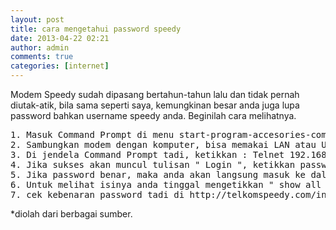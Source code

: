 ```yaml
---
layout: post
title: cara mengetahui password speedy
date: 2013-04-22 02:21
author: admin
comments: true
categories: [internet]
---
```

Modem Speedy sudah dipasang bertahun-tahun lalu dan tidak pernah diutak-atik, bila sama seperti saya, kemungkinan besar anda juga lupa password bahkan username speedy anda. Beginilah cara melihatnya.

<pre>
1. Masuk Command Prompt di menu start-program-accesories-command prompt. Atau gunakan putty, namun ganti koneksinya jangan ssh melainkan telnet (port 23)
2. Sambungkan modem dengan komputer, bisa memakai LAN atau USB.
3. Di jendela Command Prompt tadi, ketikkan : Telnet 192.168.1.1 lalu tekan Enter di keyboard.
4. Jika sukses akan muncul tulisan " Login ", ketikkan password modem nya (secara default user admin password admin, kecuali sudah dirubah) lalu tekan Enter.
5. Jika password benar, maka anda akan langsung masuk ke dalam konfigurasi modem dengan tampilan DOS ditandai dengan muncul tulisan " TP-LINK &gt; ".
6. Untuk melihat isinya anda tinggal mengetikkan " show all " lalu Enter, cari tulisan PPP Username yang merupakan username modem anda dan PPP Password yang merupakan password modem anda.
7. cek kebenaran password tadi di http://telkomspeedy.com/info-pemakaian-speedy
</pre>


*diolah dari berbagai sumber.

